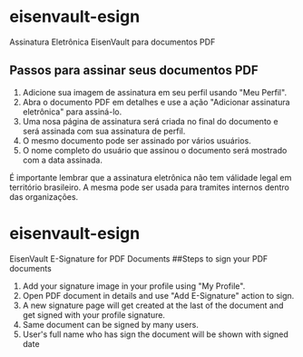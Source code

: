# eisenvault-esign
Assinatura Eletrônica EisenVault para documentos PDF
## Passos para assinar seus documentos PDF
1. Adicione sua imagem de assinatura em seu perfil usando "Meu Perfil".
2. Abra o documento PDF em detalhes e use a ação "Adicionar assinatura eletrônica" para assiná-lo.
3. Uma nosa página de assinatura será criada no final do documento e será assinada com sua assinatura de perfil.
4. O mesmo documento pode ser assinado por vários usuários.
5. O nome completo do usuário que assinou o documento será mostrado com a data assinada.

É importante lembrar que a assinatura eletrônica não tem válidade legal em território brasileiro. A mesma pode ser usada para tramites internos dentro das organizações.

# eisenvault-esign
EisenVault E-Signature for PDF Documents
##Steps to sign your PDF documents
1. Add your signature image in your profile using "My Profile".
2. Open PDF document in details and use "Add E-Signature" action to sign.
3. A new signature page will get created at the last of the document and get signed with your profile signature.
4. Same document can be signed by many users.
5. User's full name who has sign the document will be shown with signed date 
